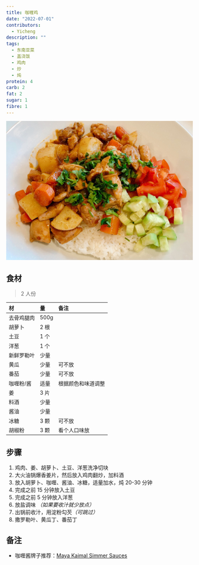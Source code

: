 ```yaml
---
title: 咖喱鸡
date: "2022-07-01"
contributors:
  - Yicheng
description: ""
tags:
  - 东南亚菜
  - 盖浇饭
  - 鸡肉
  - 炒
  - 炖
protein: 4
carb: 2
fat: 2
sugar: 1
fibre: 1
---
```


![咖喱鸡](./chicken_curry.jpg)

## 食材

> 2 人份

| 材         | 量   | 备注               |
| :--------- | :--- | :----------------- |
| 去骨鸡腿肉 | 500g |                    |
| 胡萝卜     | 2 根 |                    |
| 土豆       | 1 个 |                    |
| 洋葱       | 1 个 |                    |
| 新鲜罗勒叶 | 少量 |                    |
| 黄瓜       | 少量 | 可不放             |
| 番茄       | 少量 | 可不放             |
| 咖喱粉/酱  | 适量 | 根据颜色和味道调整 |
| 姜         | 3 片 |                    |
| 料酒       | 少量 |                    |
| 酱油       | 少量 |                    |
| 冰糖       | 3 颗 | 可不放             |
| 胡椒粉     | 3 颗 | 看个人口味放       |

## 步骤

1. 鸡肉、姜、胡萝卜、土豆、洋葱洗净切块
2. 大火油锅爆香姜片，然后放入鸡肉翻炒，加料酒
3. 放入胡萝卜、咖喱、酱油、冰糖，适量加水，炖 20-30 分钟
4. 完成之前 15 分钟放入土豆
5. 完成之前 5 分钟放入洋葱
6. 放盐调味 <em>（如果要收汁就少放点）</em>
7. 出锅前收汁，用淀粉勾芡<em>（可跳过）</em>
8. 撒罗勒叶、黄瓜丁、番茄丁

## 备注

- 咖喱酱牌子推荐：[Maya Kaimal Simmer Sauces](https://www.mayakaimal.com/product-categories/indian-simmer-sauces/)
